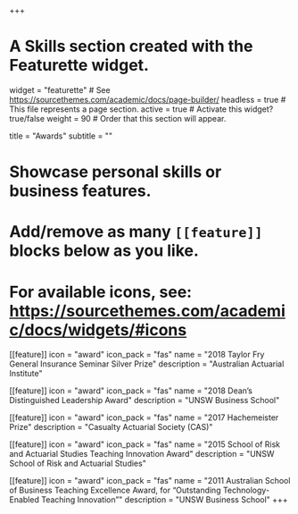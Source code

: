 +++
# A Skills section created with the Featurette widget.
widget = "featurette"  # See https://sourcethemes.com/academic/docs/page-builder/
headless = true  # This file represents a page section.
active = true  # Activate this widget? true/false
weight = 90  # Order that this section will appear.

title = "Awards"
subtitle = ""

# Showcase personal skills or business features.
# 
# Add/remove as many `[[feature]]` blocks below as you like.
# 
# For available icons, see: https://sourcethemes.com/academic/docs/widgets/#icons

[[feature]]
  icon = "award"
  icon_pack = "fas"
  name = "2018 Taylor Fry General Insurance Seminar Silver Prize"
  description = "Australian Actuarial Institute"
  
[[feature]]
  icon = "award"
  icon_pack = "fas"
  name = "2018 Dean’s Distinguished Leadership Award"
  description = "UNSW Business School"  
  
[[feature]]
  icon = "award"
  icon_pack = "fas"
  name = "2017 Hachemeister Prize"
  description = "Casualty Actuarial Society (CAS)"

[[feature]]
  icon = "award"
  icon_pack = "fas"
  name = "2015 School of Risk and Actuarial Studies Teaching Innovation Award"
  description = "UNSW School of Risk and Actuarial Studies"
  
  [[feature]]
  icon = "award"
  icon_pack = "fas"
  name = "2011 Australian School of Business Teaching Excellence Award, for “Outstanding Technology-Enabled Teaching Innovation”"
  description = "UNSW Business School"
+++
